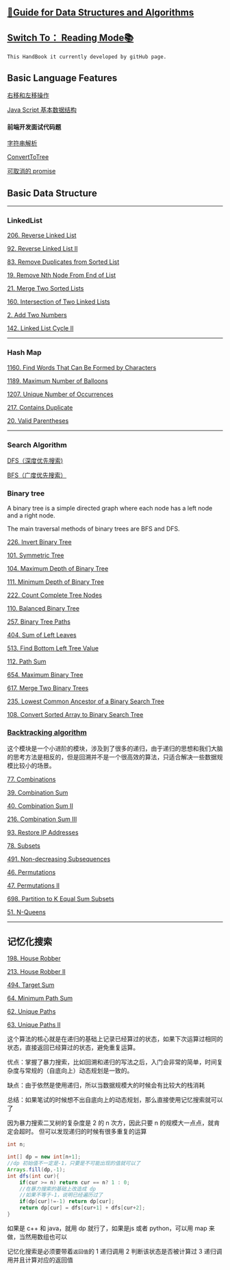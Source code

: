 ## [👋Guide for Data Structures and Algorithms](https://carolzhangzz.github.io/DataStructure_Algorithm_HandBook_PreForLeetCode/)
 
 ## [Switch To： Reading Mode📚](https://carolzhangzz.github.io/DataStructure_Algorithm_HandBook_PreForLeetCode/) 

`This HandBook it currently developed by gitHub page.`

## Basic Language Features

[右移和左移操作](./javaBasic.md)

[Java Script 基本数据结构](./jsBasic.md)

#### 前端开发面试代码题

[字符串解析](./前端面试题汇总/解析字符串.md)

[ConvertToTree](./前端面试题汇总/convertToTree.md)

[可取消的 promise](//前端面试题汇总/cancelPromise.md)


## Basic Data Structure

---
### LinkedList


[206. Reverse Linked List](./Linkedlist/206.md)

[92. Reverse Linked List II](./Linkedlist/92.md)

[83. Remove Duplicates from Sorted List](./Linkedlist/83.md)

[19. Remove Nth Node From End of List](./Linkedlist/19.md)

[21. Merge Two Sorted Lists](./Linkedlist/21.md)

[160. Intersection of Two Linked Lists](./Linkedlist/160.md)

[2. Add Two Numbers](./Linkedlist/2.md)

[142. Linked List Cycle II](./Linkedlist/142.md)

---
### Hash Map

[1160. Find Words That Can Be Formed by Characters](./HashTable/1160.md)

[1189. Maximum Number of Balloons](./HashTable/1189.md)

[1207. Unique Number of Occurrences](./HashTable/1207.md)

[217. Contains Duplicate](./HashTable/217.md)

[20. Valid Parentheses](./HashTable/20.md)

---

### Search Algorithm

[DFS（深度优先搜索)](./SearchAlgorithm/DFS.md)

[BFS（广度优先搜索）](./SearchAlgorithm/BFS.md)

### Binary tree

A binary tree is a simple directed graph where each node has a left node and a right node.

The main traversal methods of binary trees are BFS and DFS.

[226. Invert Binary Tree](./BinaryTree/226.md)

[101. Symmetric Tree](./BinaryTree/101.md)

[104. Maximum Depth of Binary Tree](./BinaryTree/104.md)

[111. Minimum Depth of Binary Tree](./BinaryTree/111.md)

[222. Count Complete Tree Nodes](/BinaryTree/222.md)

[110. Balanced Binary Tree](/BinaryTree/110.md)

[257. Binary Tree Paths](./BinaryTree/275.md)

[404. Sum of Left Leaves](./BinaryTree/404.md)
 
[513. Find Bottom Left Tree Value](./BinaryTree/513.md)

[112. Path Sum](./BinaryTree/112.md) 

[654. Maximum Binary Tree](./BinaryTree/654.md)


[617. Merge Two Binary Trees](./BinaryTree/617.md)

[235. Lowest Common Ancestor of a Binary Search Tree](./BinaryTree/235.md)

[108. Convert Sorted Array to Binary Search Tree](./BinaryTree/108.md)


### [Backtracking algorithm](./Backtracking/backtracking.md)

这个模块是一个小进阶的模块，涉及到了很多的递归，由于递归的思想和我们大脑的思考方法是相反的，但是回溯并不是一个很高效的算法，只适合解决一些数据规模比较小的场景。

[77. Combinations](./Backtracking/77.md)

[39. Combination Sum](./Backtracking/39.md)

[40. Combination Sum II](./Backtracking/40.md)

[216. Combination Sum III](./Backtracking/216.md)

[93. Restore IP Addresses](./Backtracking/93.md) 

[78. Subsets](./Backtracking/78.md)
 
[491. Non-decreasing Subsequences](./Backtracking/491.md)
 
[46. Permutations](./Backtracking/46.md) 

[47. Permutations II](./Backtracking/47.md)

[698. Partition to K Equal Sum Subsets](./Backtracking/698.md)

[51. N-Queens](/Backtracking/51.md)

---

## 记忆化搜索


[198. House Robber](./记忆化搜索/198.md)

[213. House Robber II](./记忆化搜索/213.md)

[494. Target Sum](./记忆化搜索/494.md)

[64. Minimum Path Sum](./记忆化搜索/64.md)

[62. Unique Paths](./记忆化搜索/62.md)

[63. Unique Paths II](./记忆化搜索/63.md)



这个算法的核心就是在递归的基础上记录已经算过的状态，如果下次运算过相同的状态，直接返回已经算过的状态，避免重复运算。

优点：掌握了暴力搜索，比如回溯和递归的写法之后，入门会非常的简单，时间复杂度与常规的（自底向上）动态规划是一致的。

缺点：由于依然是使用递归，所以当数据规模大的时候会有比较大的栈消耗

总结：如果笔试的时候想不出自底向上的动态规划，那么直接使用记忆搜索就可以了

因为暴力搜索二叉树的复杂度是 2 的 n 次方，因此只要 n 的规模大一点点，就肯定会超时。
但可以发现递归的时候有很多重复的运算

```java
int n;

int[] dp = new int[n+1];
//dp 初始值不一定是-1，只要是不可能出现的值就可以了
Arrays.fill(dp,-1);
int dfs(int cur){
    if(cur >= n) return cur == n? 1 : 0;
    //在暴力搜索的基础上改造成 dp 
    //如果不等于-1，说明已经遍历过了 
    if(dp[cur]!=-1) return dp[cur];
    return dp[cur] = dfs[cur+1] + dfs[cur+2];
}
```
如果是 c++ 和 java，就用 dp 就行了，如果是js 或者 python，可以用 map 来做，当然用数组也可以

记忆化搜索是必须要带着``返回值``的
1 递归调用
2 判断该状态是否被计算过
3 递归调用并且计算对应的返回值










 



 




